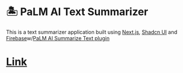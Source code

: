 # 🏝️ PaLM AI Text Summarizer
This is a text summarizer application built using [Next.js](https://nextjs.org/), [Shadcn UI](https://ui.shadcn.com/) and [Firebase](https://firebase.google.com/)w/[PaLM AI Summarize Text plugin](https://extensions.dev/extensions/googlecloud/firestore-palm-summarize-text)

# [Link](https://palm-summarizer-b9327.firebaseapp.com/)
